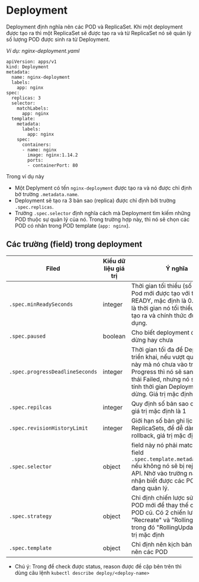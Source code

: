 # Deployment
Deployment định nghĩa nên các POD và ReplicaSet. Khi một deployment được tạo ra thì một ReplicaSet sẽ được tạo ra và từ ReplicaSet nó sẽ quản lý số lượng POD được sinh ra từ Deployment.

*Ví dụ: nginx-deployment.yaml*
```
apiVersion: apps/v1
kind: Deployment
metadata:
  name: nginx-deployment
  labels:
    app: nginx
spec:
  replicas: 3
  selector:
    matchLabels:
      app: nginx
  template:
    metadata:
      labels:
        app: nginx
    spec:
      containers:
      - name: nginx
        image: nginx:1.14.2
        ports:
        - containerPort: 80
```
Trong ví dụ này
* Một Deplyment có tến `nginx-deployment` được tạo ra và nó được chỉ định bở trường `.metadata.name`.
* Deployment sẽ tạo ra 3 bản sao (replica) được chỉ định bởi trường `.spec.replicas`.
* Trường `.spec.selector` định nghĩa cách mà Deployment tìm kiếm những POD thuộc sự quản lý của nó. Trong trường hợp này, thì nó sẽ chọn các POD có nhãn trong POD template (`app: nginx`).

## Các trường (field) trong deployment
|Filed|Kiểu dữ liệu giá trị|Ý nghĩa|
|-----|-----|-------|
|`.spec.minReadySeconds`|integer|Thời gian tối thiểu (số giây) mà Pod mới được tạo với trạng thái READY, mặc định là 0. Có nghĩa là thời gian nó tối thiểu nó được tạo ra và chính thức được sử dụng.|
|`.spec.paused`|boolean|Cho biết deployment đã tạm dừng hay chưa|
|`.spec.progressDeadlineSeconds`|integer|Thời gian tối đa để Deployment triển khai, nếu vượt quá thời gian này mà nó chưa vào trạng thái Progress thì nó sẽ sang trạng thái Failed, nhưng nó sẽ không tính thời gian Deployment bị tạm dừng. Giá trị mặc định là 600|
|`.spec.repilcas`|integer|Quy định số bản sao của POD, giá trị mặc định là 1|
|`.spec.revisionHistoryLimit`|integer|Giới hạn số bản ghi lịch sử của ReplicaSets, để dễ dàng rollback, giá trị mặc định là 10|
|`.spec.selector`|object|field này nó phải match với lại field `.spec.template.metadata.labels` nếu không nó sẽ bị reject bới API. Nhờ vào trường này mà nó nhận biết được các POD mà nó đang quản lý.|
|`.spec.strategy`|object|Chỉ định chiến lược sử dụng các POD mới để thay thế cho các POD cũ. Có 2 chiến lược: "Recreate" và "RollingUpdate" trong đó "RollingUpdate" là giá trị mặc định|
|`.spec.template`|object|Chỉ định nên kịch bản xây dựng nên các POD|
* Chú ý: Trong để check được status, reason được đề cập bên trên thì dùng câu lệnh `kubectl describe deploy/<deploy-name>`